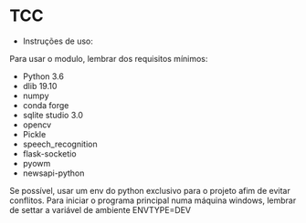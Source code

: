# TCC
- Instruções de uso:

Para usar o modulo, lembrar dos requisitos mínimos:

- Python 3.6
- dlib 19.10
- numpy
- conda forge
- sqlite studio 3.0
- opencv
- Pickle
- speech_recognition
- flask-socketio
- pyowm
- newsapi-python

Se possível, usar um env do python exclusivo para o projeto afim de evitar conflitos.
Para iniciar o programa principal numa máquina windows, lembrar de settar a variável de ambiente ENVTYPE=DEV
